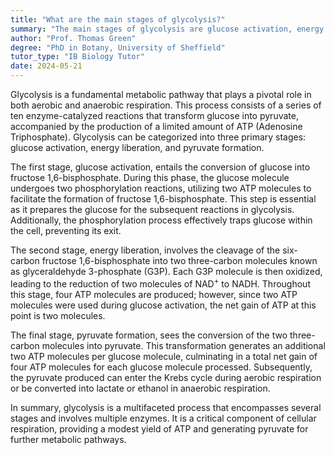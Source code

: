 ```yaml
---
title: "What are the main stages of glycolysis?"
summary: "The main stages of glycolysis are glucose activation, energy liberation, and pyruvate formation."
author: "Prof. Thomas Green"
degree: "PhD in Botany, University of Sheffield"
tutor_type: "IB Biology Tutor"
date: 2024-05-21
---
```


Glycolysis is a fundamental metabolic pathway that plays a pivotal role in both aerobic and anaerobic respiration. This process consists of a series of ten enzyme-catalyzed reactions that transform glucose into pyruvate, accompanied by the production of a limited amount of ATP (Adenosine Triphosphate). Glycolysis can be categorized into three primary stages: glucose activation, energy liberation, and pyruvate formation.

The first stage, glucose activation, entails the conversion of glucose into fructose 1,6-bisphosphate. During this phase, the glucose molecule undergoes two phosphorylation reactions, utilizing two ATP molecules to facilitate the formation of fructose 1,6-bisphosphate. This step is essential as it prepares the glucose for the subsequent reactions in glycolysis. Additionally, the phosphorylation process effectively traps glucose within the cell, preventing its exit.

The second stage, energy liberation, involves the cleavage of the six-carbon fructose 1,6-bisphosphate into two three-carbon molecules known as glyceraldehyde 3-phosphate (G3P). Each G3P molecule is then oxidized, leading to the reduction of two molecules of NAD$^+$ to NADH. Throughout this stage, four ATP molecules are produced; however, since two ATP molecules were used during glucose activation, the net gain of ATP at this point is two molecules.

The final stage, pyruvate formation, sees the conversion of the two three-carbon molecules into pyruvate. This transformation generates an additional two ATP molecules per glucose molecule, culminating in a total net gain of four ATP molecules for each glucose molecule processed. Subsequently, the pyruvate produced can enter the Krebs cycle during aerobic respiration or be converted into lactate or ethanol in anaerobic respiration.

In summary, glycolysis is a multifaceted process that encompasses several stages and involves multiple enzymes. It is a critical component of cellular respiration, providing a modest yield of ATP and generating pyruvate for further metabolic pathways.
    